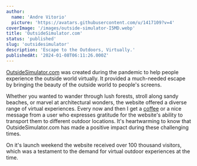 ```yaml
---
author:
  name: 'Andre Vitorio'
  picture: 'https://avatars.githubusercontent.com/u/1417109?v=4'
coverImage: '/images/outside-simulator-I5MD.webp'
title: 'OutsideSimulator.com'
status: 'published'
slug: 'outsidesimulator'
description: 'Escape to the Outdoors, Virtually.'
publishedAt: '2024-01-08T06:11:26.000Z'
---
```


[OutsideSimulator.com](https://outsidesimulator.com) was created during the pandemic to help people experience the outside world virtually. It provided a much-needed escape by bringing the beauty of the outside world to people's screens. 

Whether you wanted to wander through lush forests, stroll along sandy beaches, or marvel at architectural wonders, the website offered a diverse range of virtual experiences. Every now and then I get a [coffee](https://www.buymeacoffee.com/andrevitorio) or a nice message from a user who expresses gratitude for the website's ability to transport them to different outdoor locations. It's heartwarming to know that OutsideSimulator.com has made a positive impact during these challenging times.

On it's launch weekend the website received over 100 thousand visitors, which was a testament to the demand for virtual outdoor experiences at the time. 